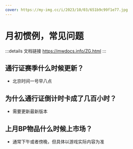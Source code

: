 ```yaml
---
cover: https://my-img.cc/i/2023/10/03/651b9c99f1e77.jpg
---
```


# 月初惯例，常见问题
:::details 文档链接
https://mwdocs.info/ZG.html
:::
## 通行证赛季什么时候更新？
- 北京时间一号早八点

## 为什么通行证倒计时卡成了几百小时？
- 需要更新最新版本

## 上月BP物品什么时候上市场？
- 通常下午或者傍晚，但具体以游戏实际内容为准